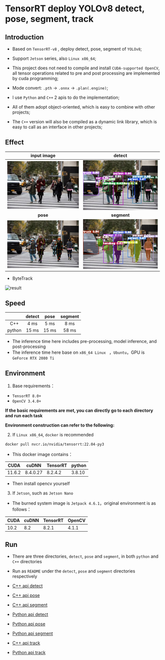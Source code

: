 # TensorRT deploy YOLOv8 detect, pose, segment, track

## Introduction

- Based on `TensorRT-v8` , deploy detect, pose, segment of `YOLOv8`;

- Support `Jetson` series, also `Linux x86_64`;
- This project does not need to compile and install `CUDA-supported OpenCV`, all tensor operations related to pre and post processing are implemented by cuda programming;
- Mode convert: `.pth` -> `.onnx` -> `.plan(.engine)`;

- I use `Python` and `C++` 2 apis to do the implementation;
- All of them adopt object-oriented, which is easy to combine with other projects;
- The `C++` version will also be compiled as a dynamic link library, which is easy to call as an interface in other projects; 

## Effect

|            input image            |                detect                 |
| :-------------------------------: | :-----------------------------------: |
|      ![004](assets/004.jpeg)      | ![004_detect](assets/004_detect.jpeg) |
|             **pose**              |              **segment**              |
| ![004_pose](assets/004_pose.jpeg) |    ![004_seg](assets/004_seg.jpeg)    |

- ByteTrack

![result](./assets/result.gif)

## Speed

|        | detect | pose  | segment |
| :----: | :----: | :---: | :-----: |
|  C++   |  4 ms  | 5 ms  |  8 ms   |
| python | 15 ms  | 15 ms |  58 ms  |

- The inference time here includes pre-processing, model inference, and post-processing
- The inference time here base on `x86_64 Linux ` ，`Ubuntu`，GPU is `GeForce RTX 2080 Ti`

## Environment

1. Base requirements：

- `TensorRT 8.0+`
- `OpenCV 3.4.0+`

**If the basic requirements are met, you can directly go to each directory and run each task**

**Environment construction can refer to the following:**

2. If  `Linux x86_64`, `docker` is recommended 

```bash
docker pull nvcr.io/nvidia/tensorrt:22.04-py3
```

- This docker image contains：

| CUDA   | cuDNN    | TensorRT | python |
| ------ | -------- | -------- | ------ |
| 11.6.2 | 8.4.0.27 | 8.2.4.2  | 3.8.10 |

- Then install opencv yourself 

3. If `Jetson`, such as `Jetson Nano`

- The burned system image is `Jetpack 4.6.1`，original environment is as follows：

| CUDA | cuDNN | TensorRT | OpenCV |
| ---- | ----- | -------- | ------ |
| 10.2 | 8.2   | 8.2.1    | 4.1.1  |

## Run

- There are three directories, `detect`, `pose` and `segment`, in both `python` and `C++` directories 
- Run as `README` under the `detect`, `pose` and `segment` directories respectively 

- [C++ api detect](https://github.com/emptysoal/TensorRT-YOLOv8/tree/main/C%2B%2B/detect)
- [C++ api pose](https://github.com/emptysoal/TensorRT-YOLOv8/tree/main/C%2B%2B/pose)
- [C++ api segment](https://github.com/emptysoal/TensorRT-YOLOv8/tree/main/C%2B%2B/segment)
- [Python api detect](https://github.com/emptysoal/TensorRT-YOLOv8/tree/main/python/detect)
- [Python api pose](https://github.com/emptysoal/TensorRT-YOLOv8/tree/main/python/pose)
- [Python api segment](https://github.com/emptysoal/TensorRT-YOLOv8/tree/main/python/segment)

- [C++ api track](https://github.com/emptysoal/TensorRT-YOLOv8/tree/main/C%2B%2B/)

- [Python api track](https://github.com/emptysoal/TensorRT-YOLOv8/tree/main/python)
